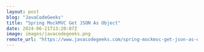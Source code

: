 ```yaml
---
layout: post
blog: "JavaCodeGeeks"
title: "Spring MockMVC Get JSON As Object"
date: 2024-06-21T13:20:07Z
image: images/javacodegeeks.png
remote_url: "https://www.javacodegeeks.com/spring-mockmvc-get-json-as-object.html"
---
```

